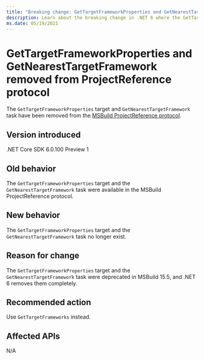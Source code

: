 ```yaml
---
title: "Breaking change: GetTargetFrameworkProperties and GetNearestTargetFramework removed"
description: Learn about the breaking change in .NET 6 where the GetTargetFrameworkProperties target and the GetNearestTargetFramework task have been removed from the MSBuild ProjectReference protocol.
ms.date: 05/19/2021
---
```

# GetTargetFrameworkProperties and GetNearestTargetFramework removed from ProjectReference protocol

The `GetTargetFrameworkProperties` target and `GetNearestTargetFramework` task have been removed from the [MSBuild ProjectReference protocol](https://github.com/dotnet/msbuild/blob/main/documentation/ProjectReference-Protocol.md).

## Version introduced

.NET Core SDK 6.0.100 Preview 1

## Old behavior

The `GetTargetFrameworkProperties` target and the `GetNearestTargetFramework` task were available in the MSBuild ProjectReference protocol.

## New behavior

The `GetTargetFrameworkProperties` target and the `GetNearestTargetFramework` task no longer exist.

## Reason for change

The `GetTargetFrameworkProperties` target and the `GetNearestTargetFramework` task were deprecated in MSBuild 15.5, and .NET 6 removes them completely.

## Recommended action

Use `GetTargetFrameworks` instead.

## Affected APIs

N/A

<!--

### Affected APIs

Not detectable via API analysis.

### Category

MSBuild

-->
